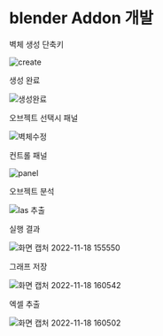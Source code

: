 # blender Addon 개발

벽체 생성 단축키

![create](https://user-images.githubusercontent.com/109563456/202641009-ae5ae5cf-f2af-45de-97e6-33c7bda1daae.jpg)

생성 완료

![생성완료](https://user-images.githubusercontent.com/109563456/202641106-928491cc-7f78-4436-b46c-c99969ee5504.jpg)

오브젝트 선택시 패널

![벽체수정](https://user-images.githubusercontent.com/109563456/202641187-2425a8d9-654b-4b1b-96dd-943bfc5ecd2c.jpg)

컨트롤 패널

![panel](https://user-images.githubusercontent.com/109563456/202641169-f20dbe17-f6d7-486d-965a-3365cd80d425.jpg)


오브젝트 분석

![las 추출](https://user-images.githubusercontent.com/109563456/202642169-d385c7e2-6186-4caf-82a6-bf3f3ff2a452.jpg)


실행 결과

![화면 캡처 2022-11-18 155550](https://user-images.githubusercontent.com/109563456/202641670-3a61ae9f-28d3-4865-b84c-9eb6895b28db.jpg)

그래프 저장

![화면 캡처 2022-11-18 160542](https://user-images.githubusercontent.com/109563456/202641912-d487d530-a1eb-4324-b273-8f8f52f3029c.jpg)


엑셀 추출

![화면 캡처 2022-11-18 160502](https://user-images.githubusercontent.com/109563456/202641782-f30e7212-a470-4108-9575-68f9b4df98f5.jpg)

